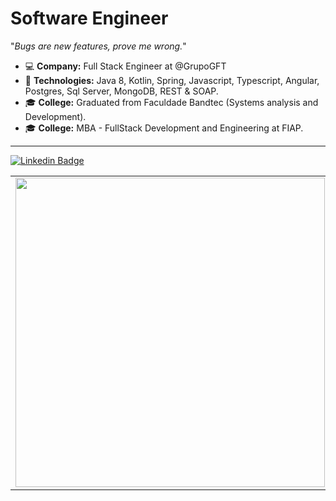 # **Software Engineer**

"_Bugs are new features, prove me wrong._"




- :computer: **Company:** Full Stack Engineer at @GrupoGFT
- :space_invader: **Technologies:** Java 8, Kotlin, Spring, Javascript, Typescript, Angular, Postgres, Sql Server, MongoDB, REST & SOAP.
- :mortar_board: **College:** Graduated from Faculdade Bandtec (Systems analysis and Development).
- :mortar_board: **College:** MBA - FullStack Development and Engineering at FIAP.

---


[![Linkedin Badge](https://img.shields.io/badge/-LinkedIn-blue?style=flat-square&logo=Linkedin&logoColor=white&link=https://www.linkedin.com/in/gabriel-leme-71325b150/)](https://www.linkedin.com/in/gabriel-leme-71325b150/)


<center>
<table>
    <tr>
        <td><img width="495px" align="left" src="https://github-readme-stats.vercel.app/api?username=gableme&theme=buefy"/></td>
    </tr>   
</table>
</center>
